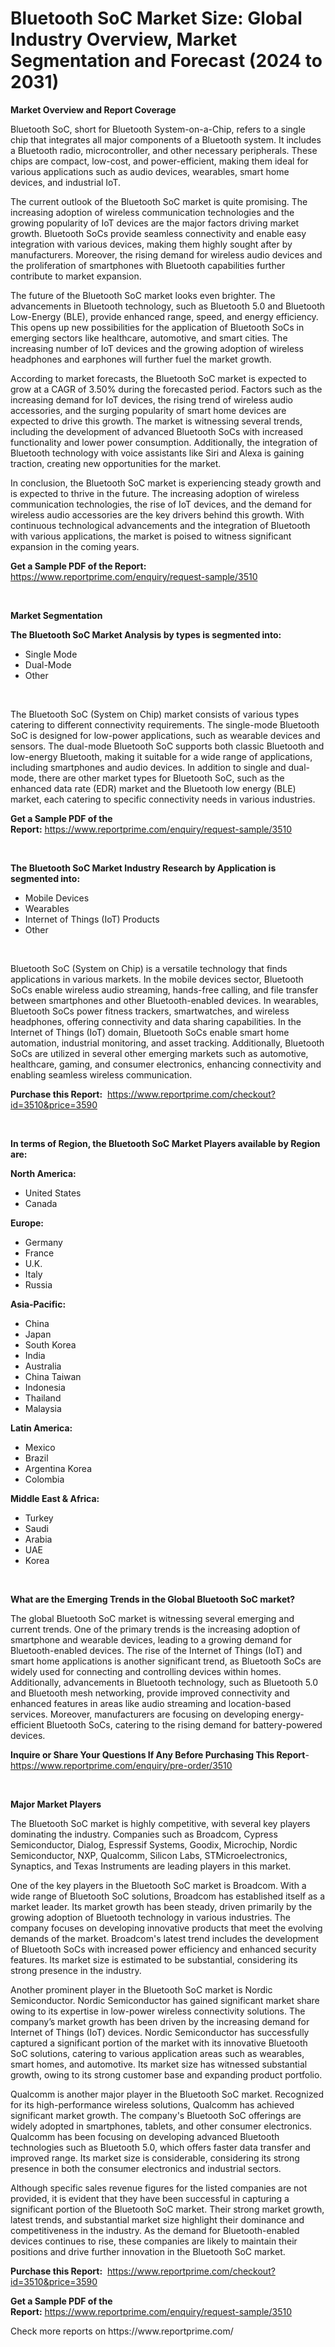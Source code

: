 <p><h1>Bluetooth SoC Market Size: Global Industry Overview, Market Segmentation and Forecast (2024 to 2031)</h1></p><p><strong>Market Overview and Report Coverage</strong></p>
<p><p>Bluetooth SoC, short for Bluetooth System-on-a-Chip, refers to a single chip that integrates all major components of a Bluetooth system. It includes a Bluetooth radio, microcontroller, and other necessary peripherals. These chips are compact, low-cost, and power-efficient, making them ideal for various applications such as audio devices, wearables, smart home devices, and industrial IoT.</p><p>The current outlook of the Bluetooth SoC market is quite promising. The increasing adoption of wireless communication technologies and the growing popularity of IoT devices are the major factors driving market growth. Bluetooth SoCs provide seamless connectivity and enable easy integration with various devices, making them highly sought after by manufacturers. Moreover, the rising demand for wireless audio devices and the proliferation of smartphones with Bluetooth capabilities further contribute to market expansion.</p><p>The future of the Bluetooth SoC market looks even brighter. The advancements in Bluetooth technology, such as Bluetooth 5.0 and Bluetooth Low-Energy (BLE), provide enhanced range, speed, and energy efficiency. This opens up new possibilities for the application of Bluetooth SoCs in emerging sectors like healthcare, automotive, and smart cities. The increasing number of IoT devices and the growing adoption of wireless headphones and earphones will further fuel the market growth.</p><p>According to market forecasts, the Bluetooth SoC market is expected to grow at a CAGR of 3.50% during the forecasted period. Factors such as the increasing demand for IoT devices, the rising trend of wireless audio accessories, and the surging popularity of smart home devices are expected to drive this growth. The market is witnessing several trends, including the development of advanced Bluetooth SoCs with increased functionality and lower power consumption. Additionally, the integration of Bluetooth technology with voice assistants like Siri and Alexa is gaining traction, creating new opportunities for the market.</p><p>In conclusion, the Bluetooth SoC market is experiencing steady growth and is expected to thrive in the future. The increasing adoption of wireless communication technologies, the rise of IoT devices, and the demand for wireless audio accessories are the key drivers behind this growth. With continuous technological advancements and the integration of Bluetooth with various applications, the market is poised to witness significant expansion in the coming years.</p></p>
<p><strong>Get a Sample PDF of the Report:</strong> <a href="https://www.reportprime.com/enquiry/request-sample/3510">https://www.reportprime.com/enquiry/request-sample/3510</a></p>
<p>&nbsp;</p>
<p><strong>Market Segmentation</strong></p>
<p><strong>The Bluetooth SoC Market Analysis by types is segmented into:</strong></p>
<p><ul><li>Single Mode</li><li>Dual-Mode</li><li>Other</li></ul></p>
<p>&nbsp;</p>
<p><p>The Bluetooth SoC (System on Chip) market consists of various types catering to different connectivity requirements. The single-mode Bluetooth SoC is designed for low-power applications, such as wearable devices and sensors. The dual-mode Bluetooth SoC supports both classic Bluetooth and low-energy Bluetooth, making it suitable for a wide range of applications, including smartphones and audio devices. In addition to single and dual-mode, there are other market types for Bluetooth SoC, such as the enhanced data rate (EDR) market and the Bluetooth low energy (BLE) market, each catering to specific connectivity needs in various industries.</p></p>
<p><strong>Get a Sample PDF of the Report:</strong>&nbsp;<a href="https://www.reportprime.com/enquiry/request-sample/3510">https://www.reportprime.com/enquiry/request-sample/3510</a></p>
<p>&nbsp;</p>
<p><strong>The Bluetooth SoC Market Industry Research by Application is segmented into:</strong></p>
<p><ul><li>Mobile Devices</li><li>Wearables</li><li>Internet of Things (IoT) Products</li><li>Other</li></ul></p>
<p>&nbsp;</p>
<p><p>Bluetooth SoC (System on Chip) is a versatile technology that finds applications in various markets. In the mobile devices sector, Bluetooth SoCs enable wireless audio streaming, hands-free calling, and file transfer between smartphones and other Bluetooth-enabled devices. In wearables, Bluetooth SoCs power fitness trackers, smartwatches, and wireless headphones, offering connectivity and data sharing capabilities. In the Internet of Things (IoT) domain, Bluetooth SoCs enable smart home automation, industrial monitoring, and asset tracking. Additionally, Bluetooth SoCs are utilized in several other emerging markets such as automotive, healthcare, gaming, and consumer electronics, enhancing connectivity and enabling seamless wireless communication.</p></p>
<p><strong>Purchase this Report:</strong>&nbsp; <a href="https://www.reportprime.com/checkout?id=3510&price=3590">https://www.reportprime.com/checkout?id=3510&price=3590</a></p>
<p>&nbsp;</p>
<p><strong>In terms of Region, the Bluetooth SoC Market Players available by Region are:</strong></p>
<p>
    <p> <strong> North America: </strong>
        <ul>
            <li>United States</li>
            <li>Canada</li>
        </ul>
        </p> 
    <p> <strong> Europe: </strong>
        <ul>
            <li>Germany</li>
            <li>France</li>
            <li>U.K.</li>
            <li>Italy</li>
            <li>Russia</li>
        </ul>
        </p> 
    <p> <strong> Asia-Pacific: </strong>
        <ul>
            <li>China</li>
            <li>Japan</li>
            <li>South Korea</li>
            <li>India</li>
            <li>Australia</li>
            <li>China Taiwan</li>
            <li>Indonesia</li>
            <li>Thailand</li>
            <li>Malaysia</li>
        </ul>
        </p> 
    <p> <strong> Latin America: </strong>
        <ul>
            <li>Mexico</li>
            <li>Brazil</li>
            <li>Argentina Korea</li>
            <li>Colombia</li>
        </ul>
        </p> 
    <p> <strong> Middle East & Africa: </strong>
        <ul>
            <li>Turkey</li>
            <li>Saudi</li>
            <li>Arabia</li>
            <li>UAE</li>
            <li>Korea</li>
        </ul>
    </p>
    </p>
<p>&nbsp;</p>
<p><strong>What are the Emerging Trends in the Global Bluetooth SoC market?</strong></p>
<p><p>The global Bluetooth SoC market is witnessing several emerging and current trends. One of the primary trends is the increasing adoption of smartphone and wearable devices, leading to a growing demand for Bluetooth-enabled devices. The rise of the Internet of Things (IoT) and smart home applications is another significant trend, as Bluetooth SoCs are widely used for connecting and controlling devices within homes. Additionally, advancements in Bluetooth technology, such as Bluetooth 5.0 and Bluetooth mesh networking, provide improved connectivity and enhanced features in areas like audio streaming and location-based services. Moreover, manufacturers are focusing on developing energy-efficient Bluetooth SoCs, catering to the rising demand for battery-powered devices.</p></p>
<p><strong>Inquire or Share Your Questions If Any Before Purchasing This Report</strong>- <a href="https://www.reportprime.com/enquiry/pre-order/3510">https://www.reportprime.com/enquiry/pre-order/3510</a></p>
<p>&nbsp;</p>
<p><strong>Major Market Players</strong></p>
<p><p>The Bluetooth SoC market is highly competitive, with several key players dominating the industry. Companies such as Broadcom, Cypress Semiconductor, Dialog, Espressif Systems, Goodix, Microchip, Nordic Semiconductor, NXP, Qualcomm, Silicon Labs, STMicroelectronics, Synaptics, and Texas Instruments are leading players in this market.</p><p>One of the key players in the Bluetooth SoC market is Broadcom. With a wide range of Bluetooth SoC solutions, Broadcom has established itself as a market leader. Its market growth has been steady, driven primarily by the growing adoption of Bluetooth technology in various industries. The company focuses on developing innovative products that meet the evolving demands of the market. Broadcom's latest trend includes the development of Bluetooth SoCs with increased power efficiency and enhanced security features. Its market size is estimated to be substantial, considering its strong presence in the industry.</p><p>Another prominent player in the Bluetooth SoC market is Nordic Semiconductor. Nordic Semiconductor has gained significant market share owing to its expertise in low-power wireless connectivity solutions. The company’s market growth has been driven by the increasing demand for Internet of Things (IoT) devices. Nordic Semiconductor has successfully captured a significant portion of the market with its innovative Bluetooth SoC solutions, catering to various application areas such as wearables, smart homes, and automotive. Its market size has witnessed substantial growth, owing to its strong customer base and expanding product portfolio.</p><p>Qualcomm is another major player in the Bluetooth SoC market. Recognized for its high-performance wireless solutions, Qualcomm has achieved significant market growth. The company's Bluetooth SoC offerings are widely adopted in smartphones, tablets, and other consumer electronics. Qualcomm has been focusing on developing advanced Bluetooth technologies such as Bluetooth 5.0, which offers faster data transfer and improved range. Its market size is considerable, considering its strong presence in both the consumer electronics and industrial sectors.</p><p>Although specific sales revenue figures for the listed companies are not provided, it is evident that they have been successful in capturing a significant portion of the Bluetooth SoC market. Their strong market growth, latest trends, and substantial market size highlight their dominance and competitiveness in the industry. As the demand for Bluetooth-enabled devices continues to rise, these companies are likely to maintain their positions and drive further innovation in the Bluetooth SoC market.</p></p>
<p><strong>Purchase this Report:</strong>&nbsp;&nbsp;<a href="https://www.reportprime.com/checkout?id=3510&price=3590">https://www.reportprime.com/checkout?id=3510&price=3590</a></p>
<p></p>
<p><strong>Get a Sample PDF of the Report:</strong>&nbsp;<a href="https://www.reportprime.com/enquiry/request-sample/3510">https://www.reportprime.com/enquiry/request-sample/3510</a></p>
<p>Check more reports on https://www.reportprime.com/</p>